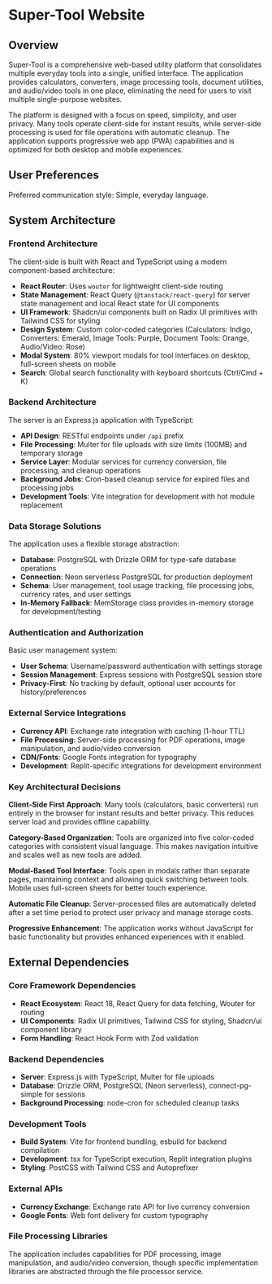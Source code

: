 # Super-Tool Website

## Overview

Super-Tool is a comprehensive web-based utility platform that consolidates multiple everyday tools into a single, unified interface. The application provides calculators, converters, image processing tools, document utilities, and audio/video tools in one place, eliminating the need for users to visit multiple single-purpose websites.

The platform is designed with a focus on speed, simplicity, and user privacy. Many tools operate client-side for instant results, while server-side processing is used for file operations with automatic cleanup. The application supports progressive web app (PWA) capabilities and is optimized for both desktop and mobile experiences.

## User Preferences

Preferred communication style: Simple, everyday language.

## System Architecture

### Frontend Architecture
The client-side is built with React and TypeScript using a modern component-based architecture:

- **React Router**: Uses `wouter` for lightweight client-side routing
- **State Management**: React Query (`@tanstack/react-query`) for server state management and local React state for UI components
- **UI Framework**: Shadcn/ui components built on Radix UI primitives with Tailwind CSS for styling
- **Design System**: Custom color-coded categories (Calculators: Indigo, Converters: Emerald, Image Tools: Purple, Document Tools: Orange, Audio/Video: Rose)
- **Modal System**: 80% viewport modals for tool interfaces on desktop, full-screen sheets on mobile
- **Search**: Global search functionality with keyboard shortcuts (Ctrl/Cmd + K)

### Backend Architecture
The server is an Express.js application with TypeScript:

- **API Design**: RESTful endpoints under `/api` prefix
- **File Processing**: Multer for file uploads with size limits (100MB) and temporary storage
- **Service Layer**: Modular services for currency conversion, file processing, and cleanup operations
- **Background Jobs**: Cron-based cleanup service for expired files and processing jobs
- **Development Tools**: Vite integration for development with hot module replacement

### Data Storage Solutions
The application uses a flexible storage abstraction:

- **Database**: PostgreSQL with Drizzle ORM for type-safe database operations
- **Connection**: Neon serverless PostgreSQL for production deployment
- **Schema**: User management, tool usage tracking, file processing jobs, currency rates, and user settings
- **In-Memory Fallback**: MemStorage class provides in-memory storage for development/testing

### Authentication and Authorization
Basic user management system:

- **User Schema**: Username/password authentication with settings storage
- **Session Management**: Express sessions with PostgreSQL session store
- **Privacy-First**: No tracking by default, optional user accounts for history/preferences

### External Service Integrations
- **Currency API**: Exchange rate integration with caching (1-hour TTL)
- **File Processing**: Server-side processing for PDF operations, image manipulation, and audio/video conversion
- **CDN/Fonts**: Google Fonts integration for typography
- **Development**: Replit-specific integrations for development environment

### Key Architectural Decisions

**Client-Side First Approach**: Many tools (calculators, basic converters) run entirely in the browser for instant results and better privacy. This reduces server load and provides offline capability.

**Category-Based Organization**: Tools are organized into five color-coded categories with consistent visual language. This makes navigation intuitive and scales well as new tools are added.

**Modal-Based Tool Interface**: Tools open in modals rather than separate pages, maintaining context and allowing quick switching between tools. Mobile uses full-screen sheets for better touch experience.

**Automatic File Cleanup**: Server-processed files are automatically deleted after a set time period to protect user privacy and manage storage costs.

**Progressive Enhancement**: The application works without JavaScript for basic functionality but provides enhanced experiences with it enabled.

## External Dependencies

### Core Framework Dependencies
- **React Ecosystem**: React 18, React Query for data fetching, Wouter for routing
- **UI Components**: Radix UI primitives, Tailwind CSS for styling, Shadcn/ui component library
- **Form Handling**: React Hook Form with Zod validation

### Backend Dependencies  
- **Server**: Express.js with TypeScript, Multer for file uploads
- **Database**: Drizzle ORM, PostgreSQL (Neon serverless), connect-pg-simple for sessions
- **Background Processing**: node-cron for scheduled cleanup tasks

### Development Tools
- **Build System**: Vite for frontend bundling, esbuild for backend compilation
- **Development**: tsx for TypeScript execution, Replit integration plugins
- **Styling**: PostCSS with Tailwind CSS and Autoprefixer

### External APIs
- **Currency Exchange**: Exchange rate API for live currency conversion
- **Google Fonts**: Web font delivery for custom typography

### File Processing Libraries
The application includes capabilities for PDF processing, image manipulation, and audio/video conversion, though specific implementation libraries are abstracted through the file processor service.